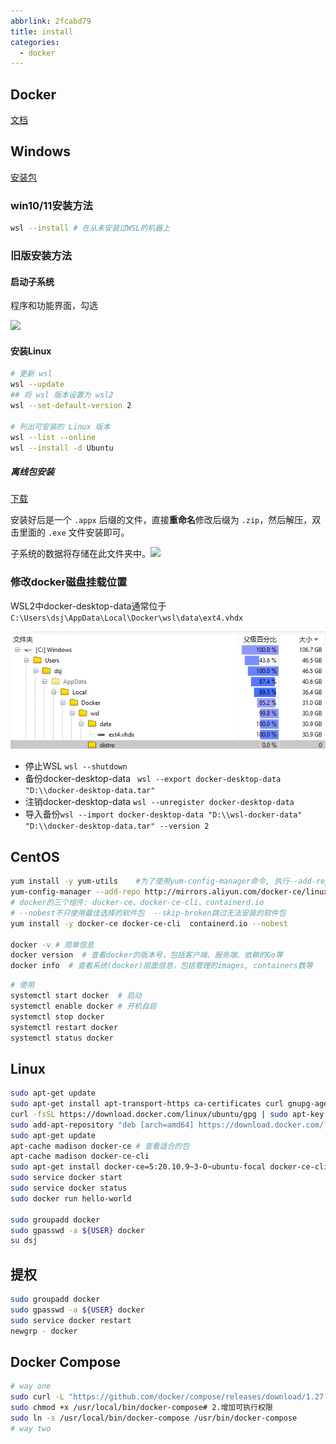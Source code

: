 ```yaml
---
abbrlink: 2fcabd79
title: install
categories:
  - docker
---
```

## Docker

[文档](https://docker.easydoc.net/doc/81170005/cCewZWoN/lTKfePfP)



## Windows

[安装包](https://www.docker.com/products/docker-desktop)

### win10/11安装方法

```bash
wsl --install # 在从未安装过WSL的机器上
```

### 旧版安装方法

####  启动子系统

程序和功能界面，勾选

![](https://s2.loli.net/2022/06/29/LByQMD72WdG5gCb.png)

#### 安装Linux

```bash
# 更新 wsl
wsl --update  
## 将 wsl 版本设置为 wsl2
wsl --set-default-version 2

# 列出可安装的 Linux 版本
wsl --list --online
wsl --install -d Ubuntu

```

##### 离线包安装

[下载](https://docs.microsoft.com/zh-cn/windows/wsl/install-manual#step-4---download-the-linux-kernel-update-package)

安装好后是一个 `.appx` 后缀的文件，直接**重命名**修改后缀为 `.zip`，然后解压，双击里面的 `.exe` 文件安装即可。

子系统的数据将存储在此文件夹中。![](https://s2.loli.net/2022/06/29/S28btrX5MfymGBn.png)

### 修改docker磁盘挂载位置

WSL2中docker-desktop-data通常位于`C:\Users\dsj\AppData\Local\Docker\wsl\data\ext4.vhdx`

![image-20221105105118291](https://raw.githubusercontent.com/DingSJ101/picgo_hub/main/img/20221105105121.png)

- 停止WSL `wsl --shutdown`
- 备份docker-desktop-data ` wsl --export docker-desktop-data "D:\\docker-desktop-data.tar"`
- 注销docker-desktop-data `wsl --unregister docker-desktop-data`
- 导入备份`wsl --import docker-desktop-data "D:\\wsl-docker-data" "D:\\docker-desktop-data.tar" --version 2`

## CentOS

```bash
yum install -y yum-utils    #为了使用yum-config-manager命令, 执行--add-repo操作.
yum-config-manager --add-repo http://mirrors.aliyun.com/docker-ce/linux/centos/docker-ce.repo
# docker的三个组件: docker-ce、docker-ce-cli、containerd.io
# --nobest不只使用最佳选择的软件包  --skip-broken跳过无法安装的软件包
yum install -y docker-ce docker-ce-cli  containerd.io --nobest

docker -v # 简单信息
docker version  # 查看docker的版本号，包括客户端、服务端、依赖的Go等
docker info  # 查看系统(docker)层面信息，包括管理的images, containers数等
```

```bash
# 使用
systemctl start docker  # 启动
systemctl enable docker	# 开机自启
systemctl stop docker
systemctl restart docker
systemctl status docker


```



## Linux

```bash
sudo apt-get update
sudo apt-get install apt-transport-https ca-certificates curl gnupg-agent software-properties-common  # 依赖
curl -fsSL https://download.docker.com/linux/ubuntu/gpg | sudo apt-key add -  # 添加官方密钥
sudo add-apt-repository "deb [arch=amd64] https://download.docker.com/linux/ubuntu $(lsb_release -cs) stable" #设置稳定版仓库
sudo apt-get update
apt-cache madison docker-ce # 查看适合的包
apt-cache madison docker-ce-cli
sudo apt-get install docker-ce=5:20.10.9~3-0~ubuntu-focal docker-ce-cli=5:20.10.9~3-0~ubuntu-focal containerd.io  #选一个较低的版本安装
sudo service docker start
sudo service docker status
sudo docker run hello-world

sudo groupadd docker
sudo gpasswd -a ${USER} docker
su dsj
```

## 提权

```bash
sudo groupadd docker
sudo gpasswd -a ${USER} docker
sudo service docker restart
newgrp - docker
```

## Docker  Compose

```bash
# way one
sudo curl -L "https://github.com/docker/compose/releases/download/1.27.4/docker-compose-$(uname -s)-$(uname -m)" -o /usr/local/bin/docker-compose
sudo chmod +x /usr/local/bin/docker-compose# 2.增加可执行权限
sudo ln -s /usr/local/bin/docker-compose /usr/bin/docker-compose
# way two
```

